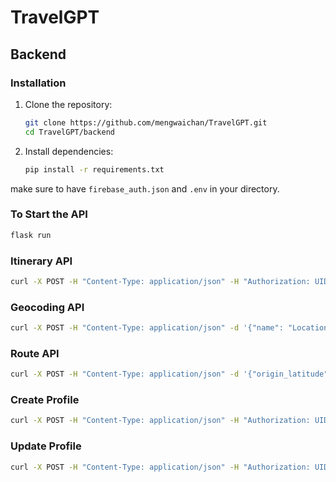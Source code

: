 # TravelGPT
## Backend

### Installation
1. Clone the repository:

    ```bash
    git clone https://github.com/mengwaichan/TravelGPT.git
    cd TravelGPT/backend
    ```

2. Install dependencies:

    ```bash
    pip install -r requirements.txt
    ```

make sure to have `firebase_auth.json` and `.env` in your directory.


### To Start the API
```bash
flask run
```
### Itinerary API

```bash
curl -X POST -H "Content-Type: application/json" -H "Authorization: UID" -d '{"city":"CityName","duration":5}' http://127.0.0.1:5000/itinerary
```

### Geocoding API 

```bash
curl -X POST -H "Content-Type: application/json" -d '{"name": "LocationName"}' http://127.0.0.1:5000/geocoding
```

### Route API
```bash
curl -X POST -H "Content-Type: application/json" -d '{"origin_latitude": float, "origin_longitude": float, "destination_latitude": float, "destination_longitude": float, "transport": "walk"}' http://127.0.0.1:5000/route
```

### Create Profile 
```bash
curl -X POST -H "Content-Type: application/json" -H "Authorization: UID" -d '{"email": "Email", "first_name":"FirstName","last_name": "LastName", "dob": "Day of Birth"}' http://127.0.0.1:5000/profile/create_profile
```

### Update Profile 
```bash
curl -X POST -H "Content-Type: application/json" -H "Authorization: UID" -d '{"email": "Email", "first_name":"FirstName","last_name": "LastName", "dob": "Day of Birth"}' http://127.0.0.1:5000/profile/update_profile
```